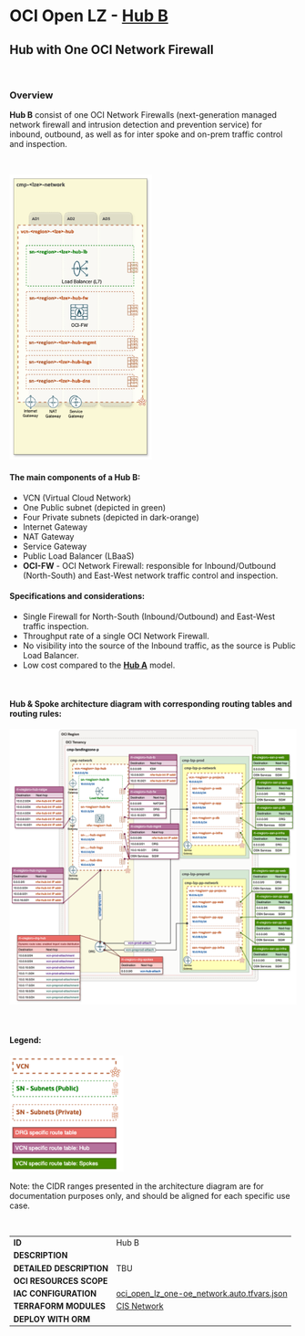 # OCI Open LZ - [Hub B](#)
## Hub with One OCI Network Firewall

&nbsp; 

### Overview
**Hub B** consist of one OCI Network Firewalls (next-generation managed network firewall and intrusion detection and prevention service) for inbound, outbound, as well as for inter spoke and on-prem traffic control and inspection.

&nbsp; 

<img src="images/hub_b_design.png" width="250" height="value">

#### The main components of a **Hub B**:
- VCN (Virtual Cloud Network)
- One Public subnet (depicted in green)
- Four Private subnets (depicted in dark-orange)
- Internet Gateway
- NAT Gateway
- Service Gateway
- Public Load Balancer (LBaaS)
- **OCI-FW** - OCI Network Firewall: responsible for Inbound/Outbound (North-South) and East-West network traffic control and inspection.


#### Specifications and considerations:
- Single Firewall for North-South (Inbound/Outbound) and East-West traffic inspection.
- Throughput rate of a single OCI Network Firewall.
- No visibility into the source of the Inbound traffic, as the source is Public Load Balancer.
- Low cost compared to the **[Hub A](/addons/oci-hub-models/hub_a/readme.md)** model.
<br>

#### Hub & Spoke architecture diagram with corresponding routing tables and routing rules:

<img src="images/hub_b_routing.png" width="900" height="value">

&nbsp;

#### Legend:
<img src="images/oci_hub_models_legend.png" width="200" height="value">

Note: the CIDR ranges presented in the architecture diagram are for documentation purposes only, and should be aligned for each specific use case.

&nbsp;

| |  |
|---|---| 
| **ID** | Hub B | 
| **DESCRIPTION** | 
| **DETAILED DESCRIPTION** | TBU |
| **OCI RESOURCES SCOPE** | |
| **IAC CONFIGURATION** | [oci_open_lz_one-oe_network.auto.tfvars.json](oci_open_lz_one-oe_network.auto.tfvars.json) |
| **TERRAFORM MODULES**| [CIS Network](https://github.com/oracle-quickstart/terraform-oci-cis-landing-zone-networking) |
| **DEPLOY WITH ORM** | |